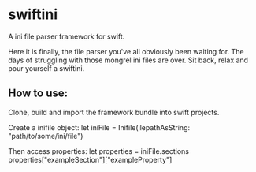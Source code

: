 # swiftini
A ini file parser framework for swift.

Here it is finally, the file parser you've all obviously been waiting for. The days of struggling with those mongrel ini files are over. Sit back, relax and pour yourself a swiftini.

## How to use:
Clone, build and import the framework bundle into swift projects.

Create a inifile object:
    let iniFile = Inifile(ilepathAsString: "path/to/some/ini/file")

Then access properties:
    let properties = iniFile.sections
    properties["exampleSection"]["exampleProperty"]
